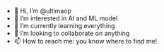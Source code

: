 - 👋 Hi, I’m @ultimaop
- 👀 I’m interested in AI and ML model
- 🌱 I’m currently learning everything
- 💞️ I’m looking to collaborate on anything
- 📫 How to reach me: you know where to find me!

<!---
ultimaop/ultimaop is a ✨ special ✨ repository because its `README.md` (this file) appears on your GitHub profile.
You can click the Preview link to take a look at your changes.
--->
